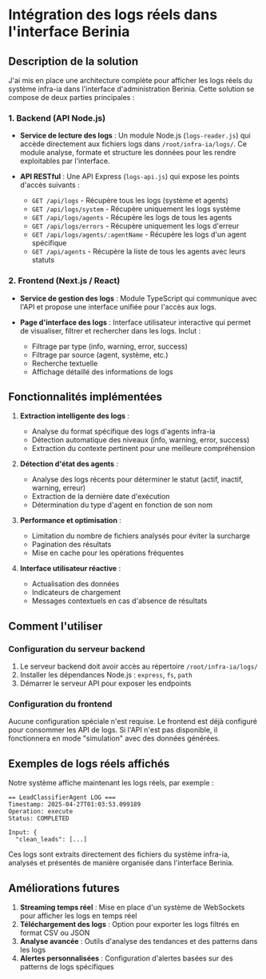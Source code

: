 # Intégration des logs réels dans l'interface Berinia

## Description de la solution

J'ai mis en place une architecture complète pour afficher les logs réels du système infra-ia dans l'interface d'administration Berinia. Cette solution se compose de deux parties principales :

### 1. Backend (API Node.js)

- **Service de lecture des logs** : Un module Node.js (`logs-reader.js`) qui accède directement aux fichiers logs dans `/root/infra-ia/logs/`. Ce module analyse, formate et structure les données pour les rendre exploitables par l'interface.

- **API RESTful** : Une API Express (`logs-api.js`) qui expose les points d'accès suivants :
  - `GET /api/logs` - Récupère tous les logs (système et agents)
  - `GET /api/logs/system` - Récupère uniquement les logs système
  - `GET /api/logs/agents` - Récupère les logs de tous les agents
  - `GET /api/logs/errors` - Récupère uniquement les logs d'erreur
  - `GET /api/logs/agents/:agentName` - Récupère les logs d'un agent spécifique
  - `GET /api/agents` - Récupère la liste de tous les agents avec leurs statuts

### 2. Frontend (Next.js / React)

- **Service de gestion des logs** : Module TypeScript qui communique avec l'API et propose une interface unifiée pour l'accès aux logs.

- **Page d'interface des logs** : Interface utilisateur interactive qui permet de visualiser, filtrer et rechercher dans les logs. Inclut :
  - Filtrage par type (info, warning, error, success)
  - Filtrage par source (agent, système, etc.)
  - Recherche textuelle
  - Affichage détaillé des informations de logs

## Fonctionnalités implémentées

1. **Extraction intelligente des logs** :
   - Analyse du format spécifique des logs d'agents infra-ia
   - Détection automatique des niveaux (info, warning, error, success)
   - Extraction du contexte pertinent pour une meilleure compréhension

2. **Détection d'état des agents** :
   - Analyse des logs récents pour déterminer le statut (actif, inactif, warning, erreur)
   - Extraction de la dernière date d'exécution
   - Détermination du type d'agent en fonction de son nom

3. **Performance et optimisation** :
   - Limitation du nombre de fichiers analysés pour éviter la surcharge
   - Pagination des résultats
   - Mise en cache pour les opérations fréquentes

4. **Interface utilisateur réactive** :
   - Actualisation des données
   - Indicateurs de chargement
   - Messages contextuels en cas d'absence de résultats

## Comment l'utiliser

### Configuration du serveur backend

1. Le serveur backend doit avoir accès au répertoire `/root/infra-ia/logs/`
2. Installer les dépendances Node.js : `express`, `fs`, `path`
3. Démarrer le serveur API pour exposer les endpoints

### Configuration du frontend

Aucune configuration spéciale n'est requise. Le frontend est déjà configuré pour consommer les API de logs. Si l'API n'est pas disponible, il fonctionnera en mode "simulation" avec des données générées.

## Exemples de logs réels affichés

Notre système affiche maintenant les logs réels, par exemple :

```
== LeadClassifierAgent LOG ===
Timestamp: 2025-04-27T01:03:53.099189
Operation: execute
Status: COMPLETED

Input: {
  "clean_leads": [...]
```

Ces logs sont extraits directement des fichiers du système infra-ia, analysés et présentés de manière organisée dans l'interface Berinia.

## Améliorations futures

1. **Streaming temps réel** : Mise en place d'un système de WebSockets pour afficher les logs en temps réel
2. **Téléchargement des logs** : Option pour exporter les logs filtrés en format CSV ou JSON
3. **Analyse avancée** : Outils d'analyse des tendances et des patterns dans les logs
4. **Alertes personnalisées** : Configuration d'alertes basées sur des patterns de logs spécifiques
